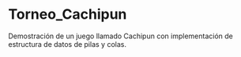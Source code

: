 # Torneo_Cachipun
Demostración de un juego llamado Cachipun con implementación de estructura de datos de pilas y colas.
